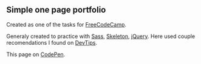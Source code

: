 ## Simple one page portfolio
Сreated as one of the tasks for [FreeCodeCamp](https://www.freecodecamp.com).

Generaly created to practice with [Sass](http://sass-lang.com/), [Skeleton](http://getskeleton.com/), [jQuery](https://jquery.com/). Here used couple recomendations I found on [DevTips](https://www.youtube.com/user/DevTipsForDesigners).

This page on [CodePen](https://codepen.io/samitnuk/pen/jqQqWm).
